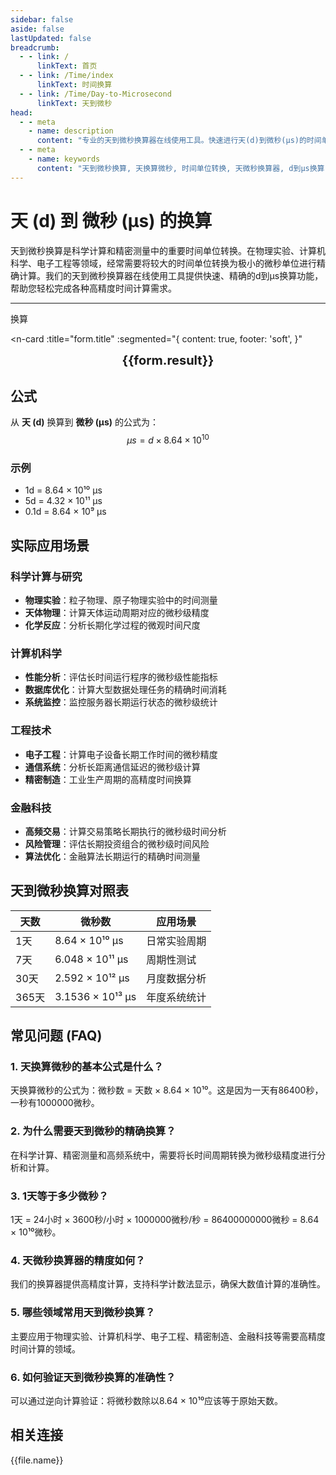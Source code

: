 ```yaml
---
sidebar: false
aside: false
lastUpdated: false
breadcrumb:
  - - link: /
      linkText: 首页
  - - link: /Time/index
      linkText: 时间换算
  - - link: /Time/Day-to-Microsecond
      linkText: 天到微秒
head:
  - - meta
    - name: description
      content: "专业的天到微秒换算器在线使用工具。快速进行天(d)到微秒(μs)的时间单位转换，提供精确的换算公式和实用的时间计算功能。支持科学计算、精密测量等高精度时间换算应用场景。"
  - - meta
    - name: keywords
      content: "天到微秒换算, 天换算微秒, 时间单位转换, 天微秒换算器, d到μs换算, 时间换算器在线使用, 精密时间计算, 天数转微秒, 时间单位换算, 天转换微秒, 微秒换算, 时间转换器, 天换微秒公式, 科学计算时间, 精密测量时间"
---
```

# 天 (d) 到 微秒 (μs) 的换算

天到微秒换算是科学计算和精密测量中的重要时间单位转换。在物理实验、计算机科学、电子工程等领域，经常需要将较大的时间单位转换为极小的微秒单位进行精确计算。我们的天到微秒换算器在线使用工具提供快速、精确的d到μs换算功能，帮助您轻松完成各种高精度时间计算需求。

---
<script setup>
import { onMounted, reactive, inject, ref } from 'vue'
import { NButton,NForm ,NFormItem,NInput,NInputNumber,NSelect,NCard,useMessage,NGrid ,NGi  } from 'naive-ui'
import { defineClientComponent } from 'vitepress'
import { Time } from '../files';

const convert = inject('convert')

const seoKey = ['天到微秒换算','天换算微秒','时间单位转换','天微秒换算器','d到μs换算','时间换算器在线使用','精密时间计算','天数转微秒','天转换微秒','微秒换算','时间转换器','天换微秒公式','科学计算时间','精密测量时间','天','微秒','时间换算','时间单位']

const form = reactive({
  number: null,
  result: '',
  title: '天到微秒换算器',
})

const convertHandler = () => {
  if (form.number !== null && !isNaN(form.number)) {
    const convertedValue = parseFloat(form.number) * 86400000000
    form.result = `${form.number}d = ${convertedValue.toFixed(0)}μs`
  } else {
    form.result = '请输入有效的数值。'
  }
}
</script>

<n-form size="large" :model="form">
  <n-form-item label="天 (d)">
    <n-input-number v-model:value="form.number" placeholder="输入天" style="width: 100%" />
  </n-form-item>
  <n-form-item>
    <n-button type="info" @click="convertHandler" block>换算</n-button>
  </n-form-item>
</n-form>

<n-card
  :title="form.title"
  :segmented="{
    content: true,
    footer: 'soft',
  }"
>
  <div  style="text-align:center;font-size:20px;">
    <strong>{{form.result}}</strong>
  </div>
  <template #footer>
    <div>
      <span v-for="item of seoKey" :key="item">{{item}}，</span>
    </div>
  </template>
</n-card>

## 公式

从 **天 (d)** 换算到 **微秒 (μs)** 的公式为：
$$ \mu s = d \times 8.64 \times 10^{10} $$

### 示例
- 1d = 8.64 × 10¹⁰ μs
- 5d = 4.32 × 10¹¹ μs
- 0.1d = 8.64 × 10⁹ μs

## 实际应用场景

### 科学计算与研究
- **物理实验**：粒子物理、原子物理实验中的时间测量
- **天体物理**：计算天体运动周期对应的微秒级精度
- **化学反应**：分析长期化学过程的微观时间尺度

### 计算机科学
- **性能分析**：评估长时间运行程序的微秒级性能指标
- **数据库优化**：计算大型数据处理任务的精确时间消耗
- **系统监控**：监控服务器长期运行状态的微秒级统计

### 工程技术
- **电子工程**：计算电子设备长期工作时间的微秒精度
- **通信系统**：分析长距离通信延迟的微秒级计算
- **精密制造**：工业生产周期的高精度时间换算

### 金融科技
- **高频交易**：计算交易策略长期执行的微秒级时间分析
- **风险管理**：评估长期投资组合的微秒级时间风险
- **算法优化**：金融算法长期运行的精确时间测量

## 天到微秒换算对照表

| 天数 | 微秒数 | 应用场景 |
|------|--------|----------|
| 1天 | 8.64 × 10¹⁰ μs | 日常实验周期 |
| 7天 | 6.048 × 10¹¹ μs | 周期性测试 |
| 30天 | 2.592 × 10¹² μs | 月度数据分析 |
| 365天 | 3.1536 × 10¹³ μs | 年度系统统计 |

## 常见问题 (FAQ)

### 1. 天换算微秒的基本公式是什么？
天换算微秒的公式为：微秒数 = 天数 × 8.64 × 10¹⁰。这是因为一天有86400秒，一秒有1000000微秒。

### 2. 为什么需要天到微秒的精确换算？
在科学计算、精密测量和高频系统中，需要将长时间周期转换为微秒级精度进行分析和计算。

### 3. 1天等于多少微秒？
1天 = 24小时 × 3600秒/小时 × 1000000微秒/秒 = 86400000000微秒 = 8.64 × 10¹⁰微秒。

### 4. 天微秒换算器的精度如何？
我们的换算器提供高精度计算，支持科学计数法显示，确保大数值计算的准确性。

### 5. 哪些领域常用天到微秒换算？
主要应用于物理实验、计算机科学、电子工程、精密制造、金融科技等需要高精度时间计算的领域。

### 6. 如何验证天到微秒换算的准确性？
可以通过逆向计算验证：将微秒数除以8.64 × 10¹⁰应该等于原始天数。
## 相关连接
<n-grid x-gap="12" :cols="2">
  <n-gi v-for="(file, index) in Time" :key="index">
    <n-button
      text
      tag="a"
      :href="file.path"
      type="info"
    >
      {{file.name}}
    </n-button>
  </n-gi>
</n-grid>